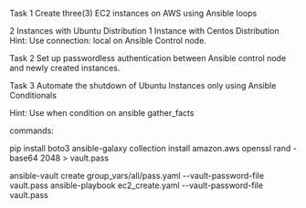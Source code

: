 Task 1
Create three(3) EC2 instances on AWS using Ansible loops

2 Instances with Ubuntu Distribution
1 Instance with Centos Distribution
Hint: Use connection: local on Ansible Control node.

Task 2
Set up passwordless authentication between Ansible control node and newly created instances.

Task 3
Automate the shutdown of Ubuntu Instances only using Ansible Conditionals

Hint: Use when condition on ansible gather_facts



commands:

pip install boto3
ansible-galaxy collection install amazon.aws
openssl rand -base64 2048 > vault.pass


ansible-vault create group_vars/all/pass.yaml --vault-password-file vault.pass
ansible-playbook ec2_create.yaml --vault-password-file vault.pass